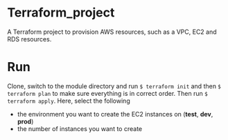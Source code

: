 # Terraform_project
A Terraform project to provision AWS resources, such as a VPC, EC2 and RDS resources.

# Run
Clone, switch to the module directory and run `$ terraform init` and then `$ terraform plan` to make sure everything is in correct order. 
Then run `$ terraform apply`. Here, select the following
- the environment you want to create the EC2 instances on (**test**, **dev**, **prod**)
- the number of instances you want to create
